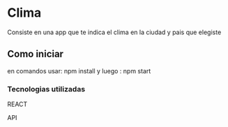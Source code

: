 # Clima

Consiste en una app que te indica el clima en la ciudad y pais que elegiste

## Como iniciar

en comandos usar: npm install
y luego :         npm start



### Tecnologias utilizadas
REACT

API
